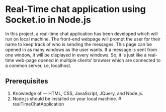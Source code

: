 # Real-Time chat application using Socket.io in Node.js

In this project, a real-time chat application has been developed which will run on local machine.
The front-end webpage will prompt the user for their name to keep track of who is sending the messages.
This page can be opened in as many windows as the user wants. If a message is sent from one window, it will be displayed in every windows.
So, it is just like a real-time web-page opened in multiple clients’ browser which are connected to a common server, i.e, localhost.

## Prerequisites

1. Knowledge of — HTML, CSS, JavaScript, JQuery, and Node.js.
2. Node.js should be installed on your local machine.
#   r e a l T i m e C h a t A p p l i c a t i o n  
 